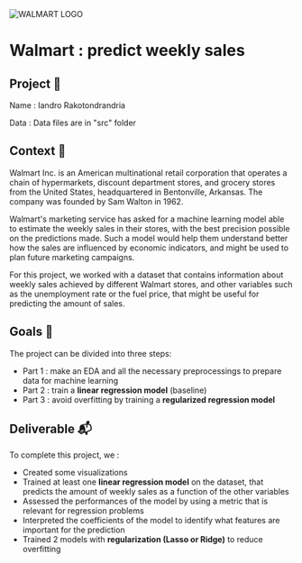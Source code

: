 <img src="https://www.linformatique.org/wp-content/uploads/2021/04/walmart-logo.jpg" alt="WALMART LOGO" />

# Walmart : predict weekly sales

## Project 🚧

Name : Iandro Rakotondrandria

Data : Data files are in "src" folder

## Context 📇

Walmart Inc. is an American multinational retail corporation that operates a chain of hypermarkets, discount department stores, and grocery stores from the United States, headquartered in Bentonville, Arkansas. The company was founded by Sam Walton in 1962.

Walmart's marketing service has asked for a machine learning model able to estimate the weekly sales in their stores, with the best precision possible on the predictions made. Such a model would help them understand better how the sales are influenced by economic indicators, and might be used to plan future marketing campaigns.

For this project, we worked with a dataset that contains information about weekly sales achieved by different Walmart stores, and other variables such as the unemployment rate or the fuel price, that might be useful for predicting the amount of sales.

## Goals 🎯

The project can be divided into three steps:

- Part 1 : make an EDA and all the necessary preprocessings to prepare data for machine learning
- Part 2 : train a **linear regression model** (baseline)
- Part 3 : avoid overfitting by training a **regularized regression model**

## Deliverable 📬

To complete this project, we : 

- Created some visualizations
- Trained at least one **linear regression model** on the dataset, that predicts the amount of weekly sales as a function of the other variables
- Assessed the performances of the model by using a metric that is relevant for regression problems
- Interpreted the coefficients of the model to identify what features are important for the prediction
- Trained 2 models with **regularization (Lasso or Ridge)** to reduce overfitting
